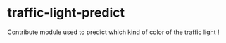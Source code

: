 # traffic-light-predict
Contribute module used to predict which kind of color of the traffic light !
